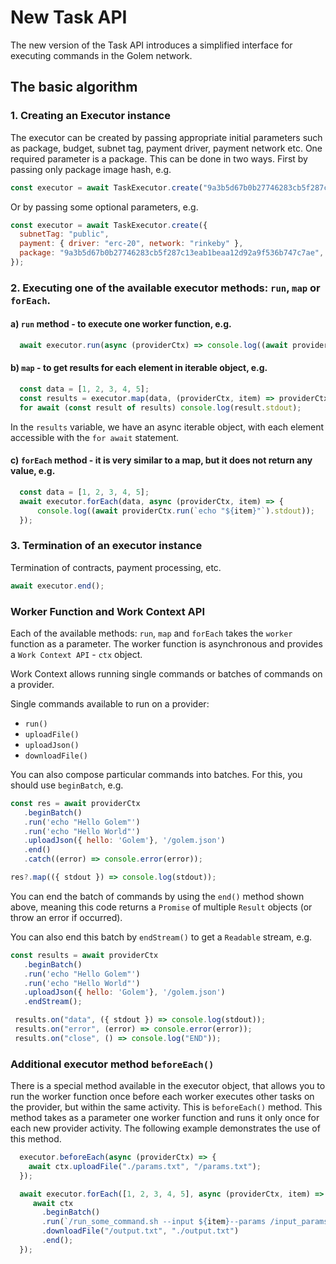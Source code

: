 # New Task API

The new version of the Task API introduces a simplified interface for executing commands in the Golem network.

## The basic algorithm

### 1. Creating an Executor instance

The executor can be created by passing appropriate initial parameters such as package, budget, subnet tag, payment driver, payment network etc.
One required parameter is a package. This can be done in two ways. First by passing only package image hash, e.g.
```js
const executor = await TaskExecutor.create("9a3b5d67b0b27746283cb5f287c13eab1beaa12d92a9f536b747c7ae"); 
```
Or by passing some optional parameters, e.g.
```js
const executor = await TaskExecutor.create({
  subnetTag: "public",
  payment: { driver: "erc-20", network: "rinkeby" },
  package: "9a3b5d67b0b27746283cb5f287c13eab1beaa12d92a9f536b747c7ae",
});
```

### 2. Executing one of the available executor methods: `run`, `map` or `forEach`.

#### a) `run` method - to execute one worker function, e.g.
```js
  await executor.run(async (providerCtx) => console.log((await providerCtx.run("echo 'Hello World'")).stdout));
```

#### b) `map` - to get results for each element in iterable object, e.g.
```js
  const data = [1, 2, 3, 4, 5];
  const results = executor.map(data, (providerCtx, item) => providerCtx.run(`echo "${item}"`));
  for await (const result of results) console.log(result.stdout);
```
In the `results` variable, we have an async iterable object, with each element accessible with the `for await` statement.

#### c) `forEach` method - it is very similar to a map, but it does not return any value, e.g.
```js
  const data = [1, 2, 3, 4, 5];
  await executor.forEach(data, async (providerCtx, item) => {
      console.log((await providerCtx.run(`echo "${item}"`).stdout));
  });
```

### 3. Termination of an executor instance

Termination of contracts, payment processing, etc.

```js
await executor.end();
```

### Worker Function and Work Context API

Each of the available methods: `run`, `map` and `forEach` takes the `worker` function as a parameter. The worker function is asynchronous and provides a `Work Context API` - `ctx` object.

Work Context allows running single commands or batches of commands on a provider.

Single commands available to run on a provider:

   - `run()`
   - `uploadFile()`
   - `uploadJson()`
   - `downloadFile()`

You can also compose particular commands into batches. For this, you should use `beginBatch`, e.g.

```js
const res = await providerCtx
   .beginBatch()
   .run('echo "Hello Golem"')
   .run('echo "Hello World"')
   .uploadJson({ hello: 'Golem'}, '/golem.json')
   .end()
   .catch((error) => console.error(error));

res?.map(({ stdout }) => console.log(stdout));
```
You can end the batch of commands by using the `end()` method shown above, meaning this code returns a `Promise` of multiple `Result` objects (or throw an error if occurred).

You can also end this batch by `endStream()` to get a `Readable` stream, e.g.

```js
const results = await providerCtx
   .beginBatch()
   .run('echo "Hello Golem"')
   .run('echo "Hello World"')
   .uploadJson({ hello: 'Golem'}, '/golem.json')
   .endStream();

 results.on("data", ({ stdout }) => console.log(stdout));
 results.on("error", (error) => console.error(error));
 results.on("close", () => console.log("END"));
```

### Additional executor method `beforeEach()` 

There is a special method available in the executor object, that allows you to run the worker function once before each worker executes other tasks on the provider, but within the same activity. This is `beforeEach()` method.
This method takes as a parameter one worker function and runs it only once for each new provider activity. The following example demonstrates the use of this method.

```js
  executor.beforeEach(async (providerCtx) => {
    await ctx.uploadFile("./params.txt", "/params.txt");
  });

  await executor.forEach([1, 2, 3, 4, 5], async (providerCtx, item) => {
     await ctx
       .beginBatch()
       .run(`/run_some_command.sh --input ${item}--params /input_params.txt --output /output.txt`)
       .downloadFile("/output.txt", "./output.txt")
       .end();
  });
```
